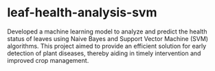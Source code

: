 # leaf-health-analysis-svm
Developed a machine learning model to analyze and predict the health status of leaves using Naive Bayes and Support Vector Machine (SVM) algorithms. This project aimed to provide an efficient solution for early detection of plant diseases, thereby aiding in timely intervention and improved crop management. 
